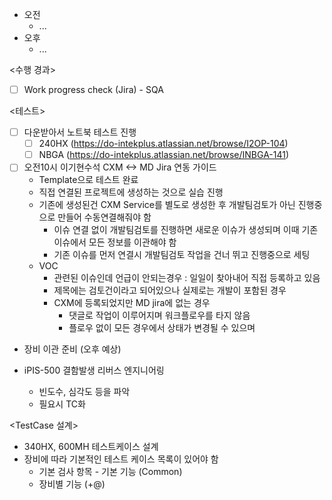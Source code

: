 - 오전
	- ...
- 오후
	- ...

<수행 경과>
- [ ] Work progress check (Jira) - SQA

<테스트>
- [ ] 다운받아서 노트북 테스트 진행
	- [ ] 240HX (https://do-intekplus.atlassian.net/browse/I2OP-104)
	- [ ] NBGA (https://do-intekplus.atlassian.net/browse/INBGA-141)

- [ ] 오전10시 이기현수석 CXM <-> MD Jira 연동 가이드
	- Template으로 테스트 완료
	- 직접 연결된 프로젝트에 생성하는 것으로 실습 진행
	- 기존에 생성된건 CXM Service를 별도로 생성한 후 개발팀검토가 아닌 진행중으로 만들어 수동연결해줘야 함
		- 이슈 연결 없이 개발팀검토를 진행하면 새로운 이슈가 생성되며 이때 기존 이슈에서 모든 정보를 이관해야 함
		- 기존 이슈를 먼저 연결시 개발팀검토 작업을 건너 뛰고 진행중으로 세팅
	- VOC
		- 관련된 이슈인데 언급이 안되는경우 : 일일이 찾아내어 직접 등록하고 있음
		- 제목에는 검토건이라고 되어있으나 실제로는 개발이 포함된 경우
		- CXM에 등록되었지만 MD jira에 없는 경우
			- 댓글로 작업이 이루어지며 워크플로우를 타지 않음
			- 플로우 없이 모든 경우에서 상태가 변경될 수 있으며 

- 장비 이관 준비 (오후 예상)

- iPIS-500 결함발생 리버스 엔지니어링
	- 빈도수, 심각도 등을 파악
	- 필요시 TC화

<TestCase 설계>
- 340HX, 600MH 테스트케이스 설계
- 장비에 따라 기본적인 테스트 케이스 목록이 있어야 함
	- 기본 검사 항목 - 기본 기능 (Common)
	- 장비별 기능 (+@)
